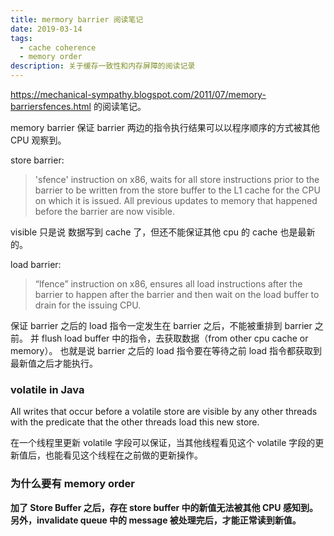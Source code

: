 ```yaml
---
title: mermory barrier 阅读笔记
date: 2019-03-14
tags:
  - cache coherence
  - memory order
description: 关于缓存一致性和内存屏障的阅读记录
---
```


https://mechanical-sympathy.blogspot.com/2011/07/memory-barriersfences.html 的阅读笔记。

memory barrier 保证 barrier 两边的指令执行结果可以以程序顺序的方式被其他 CPU 观察到。


store barrier:

> 'sfence' instruction on x86, waits for all store instructions prior to the barrier to be written from the store buffer to the L1 cache for the CPU on which it is issued.
> All previous updates to memory that happened before the barrier are now visible.

visible 只是说 数据写到 cache 了，但还不能保证其他 cpu 的 cache 也是最新的。

load barrier:

> “lfence” instruction on x86, ensures all load instructions after the barrier to happen after the barrier
> and then wait on the load buffer to drain for the issuing CPU.

保证 barrier 之后的 load 指令一定发生在 barrier 之后，不能被重排到 barrier 之前。
并 flush load buffer 中的指令，去获取数据（from other cpu cache or memory）。
也就是说 barrier 之后的 load 指令要在等待之前 load 指令都获取到最新值之后才能执行。


### volatile in Java ###

All writes that occur before a volatile store are visible by any other threads with the predicate that the other threads load this new store.

在一个线程里更新 volatile 字段可以保证，当其他线程看见这个 volatile 字段的更新值后，也能看见这个线程在之前做的更新操作。

### 为什么要有 memory order ###


**加了 Store Buffer 之后，存在 store buffer 中的新值无法被其他 CPU 感知到。**
**另外，invalidate queue 中的 message 被处理完后，才能正常读到新值。**

